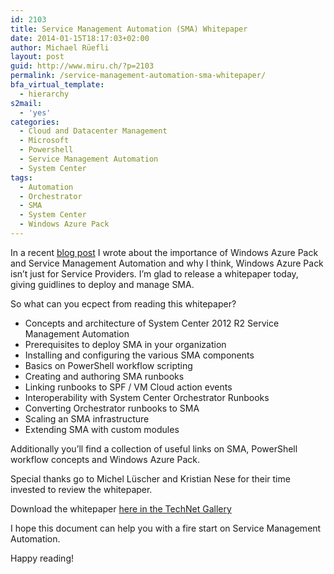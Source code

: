 ```yaml
---
id: 2103
title: Service Management Automation (SMA) Whitepaper
date: 2014-01-15T18:17:03+02:00
author: Michael Rüefli
layout: post
guid: http://www.miru.ch/?p=2103
permalink: /service-management-automation-sma-whitepaper/
bfa_virtual_template:
  - hierarchy
s2mail:
  - 'yes'
categories:
  - Cloud and Datacenter Management
  - Microsoft
  - Powershell
  - Service Management Automation
  - System Center
tags:
  - Automation
  - Orchestrator
  - SMA
  - System Center
  - Windows Azure Pack
---
```

In a recent <a href="http://www.miru.ch/why-i-think-azure-pack-isnt-just-for-service-providers/" target="_blank">blog post</a> I wrote about the importance of Windows Azure Pack and Service Management Automation and why I think, Windows Azure Pack isn&#8217;t just for Service Providers. I&#8217;m glad to release a whitepaper today, giving guidlines to deploy and manage SMA.

So what can you ecpect from reading this whitepaper?

  * Concepts and architecture of System Center 2012 R2 Service Management Automation
  * Prerequisites to deploy SMA in your organization
  * Installing and configuring the various SMA components
  * Basics on PowerShell workflow scripting
  * Creating and authoring SMA runbooks
  * Linking runbooks to SPF / VM Cloud action events
  * Interoperability with System Center Orchestrator Runbooks
  * Converting Orchestrator runbooks to SMA
  * Scaling an SMA infrastructure
  * Extending SMA with custom modules

Additionally you’ll find a collection of useful links on SMA, PowerShell workflow concepts and Windows Azure Pack.

Special thanks go to Michel Lüscher and Kristian Nese for their time invested to review the whitepaper.

Download the whitepaper <a href="http://gallery.technet.microsoft.com/Service-Management-fcd75828" target="_blank">here in the TechNet Gallery</a>

I hope this document can help you with a fire start on Service Management Automation.

Happy reading!